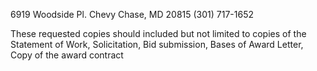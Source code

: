 
6919 Woodside Pl.
Chevy Chase, MD 20815
(301) 717-1652

These requested
copies should included but not limited to copies of the Statement of
Work, Solicitation, Bid submission, Bases of Award Letter, Copy of
the award contract